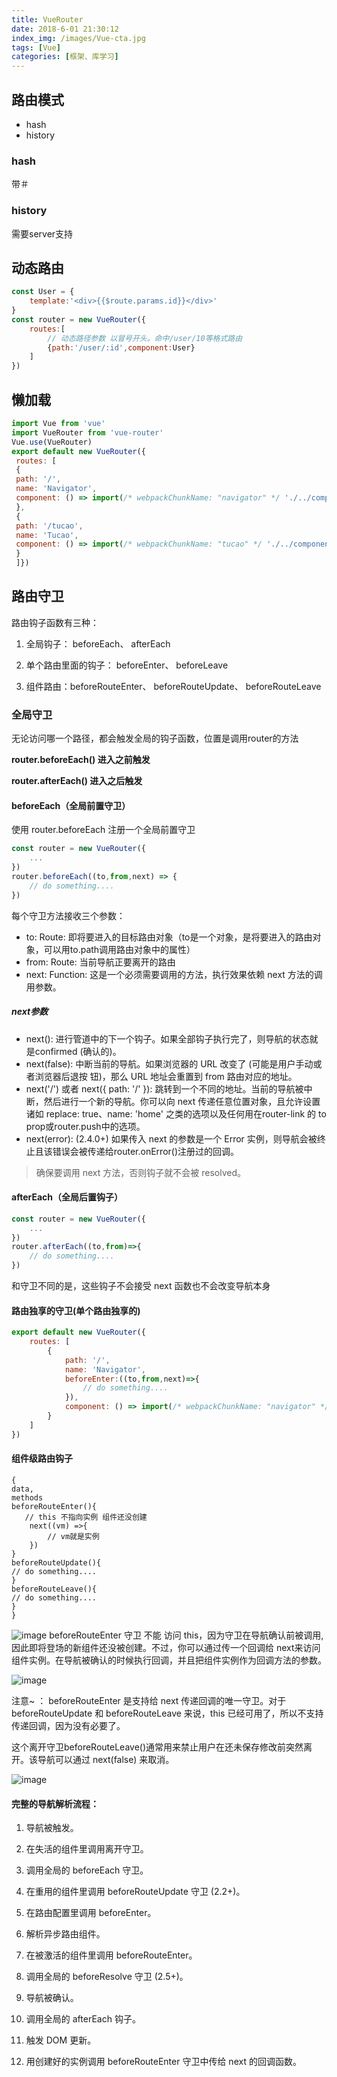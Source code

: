 ```yaml
---
title: VueRouter
date: 2018-6-01 21:30:12
index_img: /images/Vue-cta.jpg
tags: [Vue]
categories: [框架、库学习]
---
```

## 路由模式
- hash
- history

### hash
带＃
### history
需要server支持

## 动态路由

```js
const User = {
    template:'<div>{{$route.params.id}}</div>'
}
const router = new VueRouter({
    routes:[
        // 动态路径参数 以冒号开头。命中/user/10等格式路由
        {path:'/user/:id',component:User}
    ]
})
```
## 懒加载

```js
import Vue from 'vue'
import VueRouter from 'vue-router'
Vue.use(VueRouter)
export default new VueRouter({
 routes: [
 {
 path: '/',
 name: 'Navigator',
 component: () => import(/* webpackChunkName: "navigator" */ './../components/Navigator')
 },
 {
 path: '/tucao',
 name: 'Tucao',
 component: () => import(/* webpackChunkName: "tucao" */ './../components/Tucao')
 }
 ]})
```
## 路由守卫
路由钩子函数有三种：
1. 全局钩子： beforeEach、 afterEach

2. 单个路由里面的钩子： beforeEnter、 beforeLeave

3. 组件路由：beforeRouteEnter、 beforeRouteUpdate、 beforeRouteLeave

### 全局守卫
无论访问哪一个路径，都会触发全局的钩子函数，位置是调用router的方法

**router.beforeEach() 进入之前触发**

**router.afterEach() 进入之后触发**

#### beforeEach（全局前置守卫）
使用 router.beforeEach 注册一个全局前置守卫

```js
const router = new VueRouter({
    ...
})
router.beforeEach((to,from,next) => {
    // do something....   
})
```
每个守卫方法接收三个参数：
- to: Route: 即将要进入的目标路由对象（to是一个对象，是将要进入的路由对象，可以用to.path调用路由对象中的属性）
- from: Route: 当前导航正要离开的路由
- next: Function: 这是一个必须需要调用的方法，执行效果依赖 next 方法的调用参数。

##### next参数
 - next(): 进行管道中的下一个钩子。如果全部钩子执行完了，则导航的状态就是confirmed (确认的)。
 - next(false): 中断当前的导航。如果浏览器的 URL 改变了 (可能是用户手动或者浏览器后退按 钮)，那么 URL 地址会重置到 from 路由对应的地址。
 - next('/') 或者 next({ path: '/' }): 跳转到一个不同的地址。当前的导航被中断，然后进行一个新的导航。你可以向 next 传递任意位置对象，且允许设置诸如 replace: true、name: 'home' 之类的选项以及任何用在router-link 的 to prop或router.push中的选项。
 - next(error): (2.4.0+) 如果传入 next 的参数是一个 Error 实例，则导航会被终止且该错误会被传递给router.onError()注册过的回调。

> 确保要调用 next 方法，否则钩子就不会被 resolved。

#### afterEach（全局后置钩子）

```js
const router = new VueRouter({
    ...
})
router.afterEach((to,from)=>{
    // do something....   
})
```
和守卫不同的是，这些钩子不会接受 next 函数也不会改变导航本身
#### 路由独享的守卫(单个路由独享的)

```js
export default new VueRouter({
    routes: [
        {
            path: '/',
            name: 'Navigator',
            beforeEnter:((to,from,next)=>{
                // do something....   
            }),
            component: () => import(/* webpackChunkName: "navigator" */ './../components/Navigator')
        }
    ]
})
```
#### 组件级路由钩子

```
{
data,
methods
beforeRouteEnter(){
   // this 不指向实例 组件还没创建
    next((vm) =>{
        // vm就是实例
    })
}
beforeRouteUpdate(){
// do something....   
}
beforeRouteLeave(){
// do something....   
} 
}

```

![image](/images/pages/luyou1.png)
beforeRouteEnter 守卫 不能 访问 this，因为守卫在导航确认前被调用,因此即将登场的新组件还没被创建。不过，你可以通过传一个回调给 next来访问组件实例。在导航被确认的时候执行回调，并且把组件实例作为回调方法的参数。

![image](/images/pages/luyou2.png)

注意~ ： beforeRouteEnter 是支持给 next 传递回调的唯一守卫。对于 beforeRouteUpdate 和 beforeRouteLeave 来说，this 已经可用了，所以不支持传递回调，因为没有必要了。

这个离开守卫beforeRouteLeave()通常用来禁止用户在还未保存修改前突然离开。该导航可以通过 next(false) 来取消。

![image](/images/pages/luyou3.png)

#### 完整的导航解析流程：

1. 导航被触发。

2. 在失活的组件里调用离开守卫。

3. 调用全局的 beforeEach 守卫。

4. 在重用的组件里调用 beforeRouteUpdate 守卫 (2.2+)。

5. 在路由配置里调用 beforeEnter。

6. 解析异步路由组件。

7. 在被激活的组件里调用 beforeRouteEnter。

8. 调用全局的 beforeResolve 守卫 (2.5+)。

9. 导航被确认。

10. 调用全局的 afterEach 钩子。

11. 触发 DOM 更新。

12. 用创建好的实例调用 beforeRouteEnter 守卫中传给 next 的回调函数。
